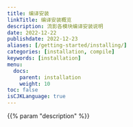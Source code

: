 ```yaml
---
title: 编译安装
linkTitle: 编译安装概览
description: 流影各模块编译安装说明
date: 2022-12-22
publishdate: 2022-12-23
aliases: [/getting-started/installing/]
categories: [installation, compile]
keywords: [installation]
menu:
  docs:
    parent: installation
    weight: 10
toc: false
isCJKLanguage: true
---
```


{{% param "description" %}}
